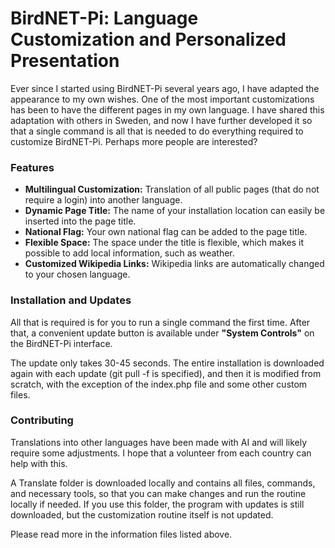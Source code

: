 # **BirdNET-Pi: Language Customization and Personalized Presentation**

Ever since I started using BirdNET-Pi several years ago, I have adapted the appearance to my own wishes. One of the most important customizations has been to have the different pages in my own language. I have shared this adaptation with others in Sweden, and now I have further developed it so that a single command is all that is needed to do everything required to customize BirdNET-Pi. Perhaps more people are interested?

### **Features**

* **Multilingual Customization:** Translation of all public pages (that do not require a login) into another language.  
* **Dynamic Page Title:** The name of your installation location can easily be inserted into the page title.  
* **National Flag:** Your own national flag can be added to the page title.  
* **Flexible Space:** The space under the title is flexible, which makes it possible to add local information, such as weather.  
* **Customized Wikipedia Links:** Wikipedia links are automatically changed to your chosen language.

### **Installation and Updates**

All that is required is for you to run a single command the first time. After that, a convenient update button is available under **"System Controls"** on the BirdNET-Pi interface.

The update only takes 30-45 seconds. The entire installation is downloaded again with each update (git pull \-f is specified), and then it is modified from scratch, with the exception of the index.php file and some other custom files.

### **Contributing**

Translations into other languages have been made with AI and will likely require some adjustments. I hope that a volunteer from each country can help with this.

A Translate folder is downloaded locally and contains all files, commands, and necessary tools, so that you can make changes and run the routine locally if needed. If you use this folder, the program with updates is still downloaded, but the customization routine itself is not updated.

Please read more in the information files listed above.
